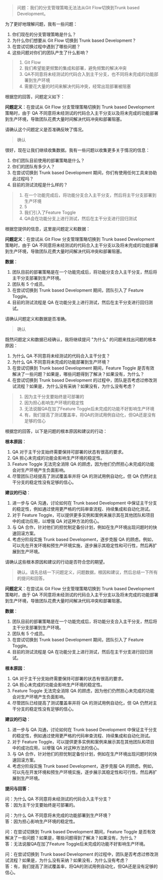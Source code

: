 > 问题：我们的分支管理策略无法法从Git Flow切换到Trunk based Development。

为了更好地理解问题，我有一些问题：

1. 你们现在的分支管理策略是什么？
2. 为什么你们想要从 Git Flow 切换到 Trunk based Development？
3. 在尝试切换过程中遇到了哪些问题？
4. 这些问题对你们的团队产生了什么影响？

> 1. Git Flow
> 2. 我们希望能更频繁的集成和部署，避免频繁的解决冲突
> 3. QA不同意将未经测试的代码合入到主干分支，也不同将未完成的功能部署到生产环境
> 4. 需要花大量的时间来解决代码冲突，经常出现部署被阻塞

根据您的回答，问题定义如下：

**问题定义**：在尝试从 Git Flow 分支管理策略切换到 Trunk based Development 策略时，由于 QA 不同意将未经测试的代码合入主干分支以及将未完成的功能部署到生产环境，导致团队花费大量时间解决代码冲突和部署阻塞。

请确认这个问题定义是否准确反映了情况。

> 确认

很好，现在让我们继续收集数据。我有一些问题以收集更多关于情况的信息：

1. 你们团队目前使用的部署策略是什么？
2. 你们的团队有多少人？
3. 在尝试切换到 Trunk based Development 期间，你们有使用任何工具来协助此过程吗？
4. 目前的测试流程是什么样的？

> 1. 在一个功能完成后，将功能分支合入主干分支，然后将主干分支部署到生产环境
> 2. 5
> 3. 我们引入了Feature Toggle
> 4. QA会在功能分支上进行测试，然后在主干分支进行回归测试

根据您提供的信息，这里是问题定义和数据：

**问题定义**：在尝试从 Git Flow 分支管理策略切换到 Trunk based Development 策略时，由于 QA 不同意将未经测试的代码合入主干分支以及将未完成的功能部署到生产环境，导致团队花费大量时间解决代码冲突和部署阻塞。

**数据**：

1. 团队目前的部署策略是在一个功能完成后，将功能分支合入主干分支，然后将主干分支部署到生产环境。
2. 团队有 5 个成员。
3. 在尝试切换到 Trunk based Development 期间，团队引入了 Feature Toggle。
4. 目前的测试流程是 QA 在功能分支上进行测试，然后在主干分支进行回归测试。

请确认问题定义和数据是否准确。

> 确认

既然问题定义和数据已经确认，我将继续提问 "为什么" 的问题来找出问题的根本原因：

1. 为什么 QA 不同意将未经测试的代码合入主干分支？
2. 为什么 QA 不同意将未完成的功能部署到生产环境？
3. 在尝试切换到 Trunk based Development 期间，Feature Toggle 是否有效解决了一些问题？如果是，哪些问题得到了解决？如果没有，为什么？
4. 在尝试切换到 Trunk based Development 的过程中，团队是否考虑过修改测试流程？如果是，为什么没有采纳？如果没有，为什么没有考虑？

> 1. 因为主干分支要始终是可部署的
> 2. 因为担心影响生产环境的稳定性
> 3. 无法说服QA在加了Feature Toggle后未完成的功能不好影响生产环境
> 4. 有，我们提高了测试覆盖率，将QA的测试用例自动化，但QA还是没有足够的信心

根据您的回答，以下是问题的根本原因和建议的行动：

**根本原因**：

1. QA 对于主干分支始终需要保持可部署的状态有很高的要求。
2. QA 担心未完成的功能会影响生产环境的稳定性。
3. Feature Toggle 无法完全消除 QA 的顾虑，因为他们仍然担心未完成的功能会对生产环境产生负面影响。
4. 尽管团队已经提高了测试覆盖率并将 QA 的测试用例自动化，但 QA 仍然对主干分支的稳定性没有足够的信心。

**建议的行动**：

1. 进一步与 QA 沟通，讨论如何在 Trunk based Development 中保证主干分支的稳定性，例如通过使用更严格的代码审查流程、持续集成和自动化测试。
2. 对于 Feature Toggle，可以提供更多实例和案例来展示其在其他团队和项目中的成功应用，以增强 QA 对这种方法的信心。
3. 与 QA 合作，针对他们的担忧制定备份计划，例如在生产环境出现问题时的快速回滚方案。
4. 考虑分阶段实施 Trunk based Development，逐步克服 QA 的顾虑。例如，可以先在开发环境和预生产环境实施，逐步展示其稳定性和可行性，然后再扩展到生产环境。

请确认这些根本原因和建议的行动是否符合您的期望。

> 确认。请先总结一下问题定义，问题数据，根因和建议，然后总结一下所有的提问和回答。

**问题定义**：在尝试从 Git Flow 分支管理策略切换到 Trunk based Development 策略时，由于 QA 不同意将未经测试的代码合入主干分支以及将未完成的功能部署到生产环境，导致团队花费大量时间解决代码冲突和部署阻塞。

**数据**：

1. 团队目前的部署策略是在一个功能完成后，将功能分支合入主干分支，然后将主干分支部署到生产环境。
2. 团队有 5 个成员。
3. 在尝试切换到 Trunk based Development 期间，团队引入了 Feature Toggle。
4. 目前的测试流程是 QA 在功能分支上进行测试，然后在主干分支进行回归测试。

**根本原因**：

1. QA 对于主干分支始终需要保持可部署的状态有很高的要求。
2. QA 担心未完成的功能会影响生产环境的稳定性。
3. Feature Toggle 无法完全消除 QA 的顾虑，因为他们仍然担心未完成的功能会对生产环境产生负面影响。
4. 尽管团队已经提高了测试覆盖率并将 QA 的测试用例自动化，但 QA 仍然对主干分支的稳定性没有足够的信心。

**建议的行动**：

1. 进一步与 QA 沟通，讨论如何在 Trunk based Development 中保证主干分支的稳定性，例如通过使用更严格的代码审查流程、持续集成和自动化测试。
2. 对于 Feature Toggle，可以提供更多实例和案例来展示其在其他团队和项目中的成功应用，以增强 QA 对这种方法的信心。
3. 与 QA 合作，针对他们的担忧制定备份计划，例如在生产环境出现问题时的快速回滚方案。
4. 考虑分阶段实施 Trunk based Development，逐步克服 QA 的顾虑。例如，可以先在开发环境和预生产环境实施，逐步展示其稳定性和可行性，然后再扩展到生产环境。

**提问与回答**：

问：为什么 QA 不同意将未经测试的代码合入主干分支？  
答：因为主干分支要始终是可部署的。

问：为什么 QA 不同意将未完成的功能部署到生产环境？  
答：因为担心影响生产环境的稳定性。

问：在尝试切换到 Trunk based Development 期间，Feature Toggle 是否有效解决了一些问题？如果是，哪些问题得到了解决？如果没有，为什么？  
答：无法说服QA在加了Feature Toggle后未完成的功能不好影响生产环境。

问：在尝试切换到 Trunk based Development 的过程中，团队是否考虑过修改测试流程？如果是，为什么没有采纳？如果没有，为什么没有考虑？  
答：有，我们提高了测试覆盖率，将QA的测试用例自动化，但QA还是没有足够的信心。
